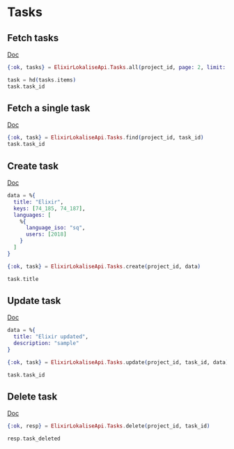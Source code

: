 # Tasks

## Fetch tasks

[Doc](https://developers.lokalise.com/reference/list-all-tasks)

```elixir
{:ok, tasks} = ElixirLokaliseApi.Tasks.all(project_id, page: 2, limit: 1, filter_statuses: "completed")

task = hd(tasks.items)
task.task_id
```

## Fetch a single task

[Doc](https://developers.lokalise.com/reference/retrieve-a-task)

```elixir
{:ok, task} = ElixirLokaliseApi.Tasks.find(project_id, task_id)
task.task_id
```

## Create task

[Doc](https://developers.lokalise.com/reference/create-a-task)

```elixir
data = %{
  title: "Elixir",
  keys: [74_185, 74_187],
  languages: [
    %{
      language_iso: "sq",
      users: [2018]
    }
  ]
}

{:ok, task} = ElixirLokaliseApi.Tasks.create(project_id, data)

task.title
```

## Update task

[Doc](https://developers.lokalise.com/reference/update-a-task)

```elixir
data = %{
  title: "Elixir updated",
  description: "sample"
}

{:ok, task} = ElixirLokaliseApi.Tasks.update(project_id, task_id, data)

task.task_id
```

## Delete task

[Doc](https://developers.lokalise.com/reference/delete-a-task)

```elixir
{:ok, resp} = ElixirLokaliseApi.Tasks.delete(project_id, task_id)

resp.task_deleted
```
